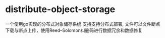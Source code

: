 # distribute-object-storage
一个使用go实现的分布式对象储存系统
支持支持分布式部署, 文件可以文件断点下载与断点上传，使用Reed–Solomon纠删码进行数据冗余和数据修复
